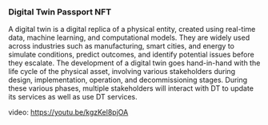 ### Digital Twin Passport NFT
A digital twin is a digital replica of a physical entity, created using real-time data, machine learning, and computational models. They are widely used across industries such as manufacturing, smart cities, and energy to simulate conditions, predict outcomes, and identify potential issues before they escalate. The development of a digital twin goes hand-in-hand with the life cycle of the physical asset, involving various stakeholders during design, implementation, operation, and decommissioning stages. During these various phases, multiple stakeholders will interact with DT to update its services as well as use DT services.

video: https://youtu.be/kgzKel8pjOA